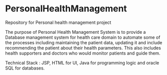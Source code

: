 # PersonalHealthManagement
Repository for Personal health management project

The purpose of Personal Health Management System is to provide a Database management system for health care domain to automate some of the processes including maintaining the patient data, updating it and include recommending the patient about their health parameters. This also includes health  supporters and doctors who would monitor patients and guide them.

Technical Stack :  JSP, HTML for UI, Java for programming logic and oracle SQL for databases.
